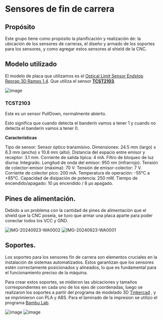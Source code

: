 # Sensores de fin de carrera

## Propósito

Este grupo tiene como propósito la planificación y realización de: la ubicación de los sensores de carreras, el diseño y armado de los soportes para los sensores, y como agregar estos sensores al shield de la CNC.

## Modelo utilizado

El modelo de placa que utilizamos es el [Optical Limit Sensor Endstop Reprap 3D Ramps 1.4](https://botland.store/limit-sensors-for-3d-printers/2659-optical-limit-sensor-endstop-reprap-3d-ramps-14-5904422359195.html#). Que utiliza el sensor [**TCST2103**](https://www.alldatasheet.es/datasheet-pdf/pdf/26411/VISHAY/TCST2103.html). 

![image](https://github.com/user-attachments/assets/2927b938-49a8-494d-b053-6a92b06d66e7)


### TCST2103

Este es un sensor PullDown, normalmente abierto.

Esto significa que cuando detecta el banderín vamos a tener 1 y cuando no detecta el banderín vamos a tener 0.  

**Características**

Tipo de sensor: Sensor óptico transmisivo.
Dimensiones: 24.5 mm (largo) x 6.3 mm (ancho) x 10.8 mm (alto).
Distancia del espacio entre emisor y receptor: 3.1 mm.
Corriente de salida típica: 4 mA.
Filtro de bloqueo de luz diurna: Integrado.
Longitud de onda del emisor: 950 nm (infrarrojo).
Tensión de colector-emisor (máxima): 70 V.
Tensión de emisor-colector: 7 V.
Corriente de colector pico: 200 mA.
Temperatura de operación: -55°C a +85°C.
Capacidad de disipación de potencia: 250 mW.
Tiempo de encendido/apagado: 10 µs encendido / 8 µs apagado.

## Pines de alimentación.

Debido a un problema con la cantidad de pines de alimentación que el shield que la CNC poseia, se tuvo que armar una placa aparte para poder conectar todos los VCC y GND.

![IMG-20240923-WA0002](https://github.com/user-attachments/assets/2bf7665b-61c3-4233-892c-3ec93471a5d7)
![IMG-20240923-WA0001](https://github.com/user-attachments/assets/9aa0ff8a-7539-438b-9a1f-01d96179be53)

## Soportes.

Los soportes para los sensores fin de carrera son elementos cruciales en la instalación de sistemas automatizados. Estos garantizan que los sensores estén correctamente posicionados y alineados, lo que es fundamental para el funcionamiento preciso de la máquina.

Para crear estos soportes, se midieron las ubicaciones y tamaños correspondientes en cada uno de los ejes de coordenadas, luego se realizaron los soportes a partir del programa de modelado 3D [Tinkercad](https://www.tinkercad.com/)
, y se imprimieron con PLA y ABS. Para el laminado de la impresion se utilizo el programa [Bambu Lab](https://bambulab.com/en-us/download/studio).

![image](https://github.com/user-attachments/assets/3149863d-df30-4ada-83e2-d8cb9f027ef5) ![image](https://github.com/user-attachments/assets/2b5ba92f-57b1-4365-89ce-cb53e3129a67)



